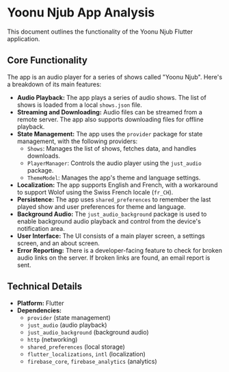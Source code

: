 
# Yoonu Njub App Analysis

This document outlines the functionality of the Yoonu Njub Flutter application.

## Core Functionality

The app is an audio player for a series of shows called "Yoonu Njub". Here's a breakdown of its main features:

*   **Audio Playback:** The app plays a series of audio shows. The list of shows is loaded from a local `shows.json` file.
*   **Streaming and Downloading:** Audio files can be streamed from a remote server. The app also supports downloading files for offline playback.
*   **State Management:** The app uses the `provider` package for state management, with the following providers:
    *   `Shows`: Manages the list of shows, fetches data, and handles downloads.
    *   `PlayerManager`: Controls the audio player using the `just_audio` package.
    *   `ThemeModel`: Manages the app's theme and language settings.
*   **Localization:** The app supports English and French, with a workaround to support Wolof using the Swiss French locale (`fr_CH`).
*   **Persistence:** The app uses `shared_preferences` to remember the last played show and user preferences for theme and language.
*   **Background Audio:** The `just_audio_background` package is used to enable background audio playback and control from the device's notification area.
*   **User Interface:** The UI consists of a main player screen, a settings screen, and an about screen.
*   **Error Reporting:** There is a developer-facing feature to check for broken audio links on the server. If broken links are found, an email report is sent.

## Technical Details

*   **Platform:** Flutter
*   **Dependencies:**
    *   `provider` (state management)
    *   `just_audio` (audio playback)
    *   `just_audio_background` (background audio)
    *   `http` (networking)
    *   `shared_preferences` (local storage)
    *   `flutter_localizations`, `intl` (localization)
    *   `firebase_core`, `firebase_analytics` (analytics)
